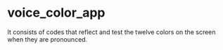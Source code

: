 # voice_color_app
It consists of codes that reflect and test the twelve colors on the screen when they are pronounced.
